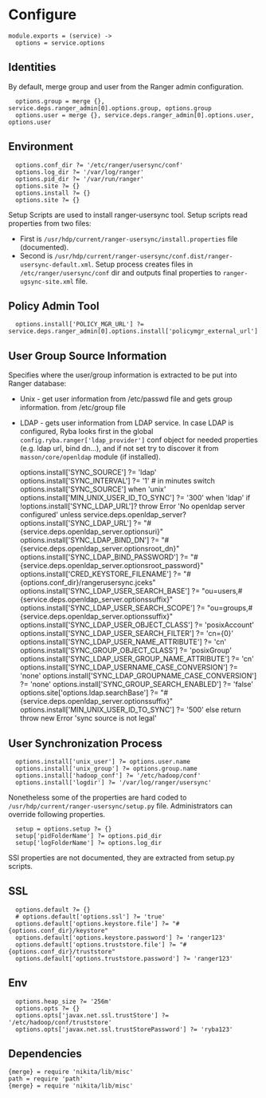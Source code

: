 
# Configure

    module.exports = (service) ->
      options = service.options

## Identities

By default, merge group and user from the Ranger admin configuration.

      options.group = merge {}, service.deps.ranger_admin[0].options.group, options.group
      options.user = merge {}, service.deps.ranger_admin[0].options.user, options.user

## Environment

      options.conf_dir ?= '/etc/ranger/usersync/conf'
      options.log_dir ?= '/var/log/ranger'
      options.pid_dir ?= '/var/run/ranger'
      options.site ?= {}
      options.install ?= {}
      options.site ?= {}

Setup Scripts are used to install ranger-usersync tool. Setup scripts read properties 
from two files:
* First is `/usr/hdp/current/ranger-usersync/install.properties` file (documented).
* Second is `/usr/hdp/current/ranger-usersync/conf.dist/ranger-usersync-default.xml`.
Setup process creates files in `/etc/ranger/usersync/conf` dir and outputs final
 properties to `ranger-ugsync-site.xml` file.

## Policy Admin Tool

      options.install['POLICY_MGR_URL'] ?= service.deps.ranger_admin[0].options.install['policymgr_external_url']


## User Group Source Information
Specifies where the user/group information is extracted to be put into Ranger 
database:
 * Unix - get user information from /etc/passwd file and gets group information.
 from /etc/group file
 * LDAP - gets user information from LDAP service.
 In case LDAP is configured, Ryba looks first in the global `config.ryba.ranger['ldap_provider']` conf object 
 for needed properties (e.g. ldap url, bind dn...), and if not set try to discover
 it from `masson/core/openldap` module (if installed).

      options.install['SYNC_SOURCE'] ?= 'ldap'
      options.install['SYNC_INTERVAL'] ?= '1' # in minutes
      switch options.install['SYNC_SOURCE']
        when 'unix'
          options.install['MIN_UNIX_USER_ID_TO_SYNC'] ?= '300'
        when 'ldap'
          if  !options.install['SYNC_LDAP_URL']?
            throw Error 'No openldap server configured' unless service.deps.openldap_server?
            options.install['SYNC_LDAP_URL'] ?= "#{service.deps.openldap_server.optionsuri}"
            options.install['SYNC_LDAP_BIND_DN'] ?= "#{service.deps.openldap_server.optionsroot_dn}"
            options.install['SYNC_LDAP_BIND_PASSWORD'] ?= "#{service.deps.openldap_server.optionsroot_password}"
            options.install['CRED_KEYSTORE_FILENAME'] ?= "#{options.conf_dir}/rangerusersync.jceks"
            options.install['SYNC_LDAP_USER_SEARCH_BASE'] ?= "ou=users,#{service.deps.openldap_server.optionssuffix}"
            options.install['SYNC_LDAP_USER_SEARCH_SCOPE'] ?= "ou=groups,#{service.deps.openldap_server.optionssuffix}"
            options.install['SYNC_LDAP_USER_OBJECT_CLASS'] ?= 'posixAccount'
            options.install['SYNC_LDAP_USER_SEARCH_FILTER'] ?= 'cn={0}'
            options.install['SYNC_LDAP_USER_NAME_ATTRIBUTE'] ?= 'cn'
            options.install['SYNC_GROUP_OBJECT_CLASS'] ?= 'posixGroup'
            options.install['SYNC_LDAP_USER_GROUP_NAME_ATTRIBUTE'] ?= 'cn'
            options.install['SYNC_LDAP_USERNAME_CASE_CONVERSION'] ?= 'none'
            options.install['SYNC_LDAP_GROUPNAME_CASE_CONVERSION'] ?= 'none'
            options.install['SYNC_GROUP_SEARCH_ENABLED'] ?= 'false'
            options.site['options.ldap.searchBase'] ?= "#{service.deps.openldap_server.optionssuffix}"
          options.install['MIN_UNIX_USER_ID_TO_SYNC'] ?= '500'
        else return throw new Error 'sync source is not legal'

## User Synchronization Process

      options.install['unix_user'] ?= options.user.name
      options.install['unix_group'] ?= options.group.name
      options.install['hadoop_conf'] ?= '/etc/hadoop/conf'
      options.install['logdir'] ?= '/var/log/ranger/usersync'

Nonetheless some of the properties are hard coded to `/usr/hdp/current/ranger-usersync/setup.py`
file. Administrators can override following properties.

      setup = options.setup ?= {}
      setup['pidFolderName'] ?= options.pid_dir
      setup['logFolderName'] ?= options.log_dir


SSl properties are not documented, they are extracted from setup.py scripts.

## SSL

      options.default ?= {}
      # options.default['options.ssl'] ?= 'true'
      options.default['options.keystore.file'] ?= "#{options.conf_dir}/keystore"
      options.default['options.keystore.password'] ?= 'ranger123'
      options.default['options.truststore.file'] ?= "#{options.conf_dir}/truststore"
      options.default['options.truststore.password'] ?= 'ranger123'


## Env

      options.heap_size ?= '256m'
      options.opts ?= {}
      options.opts['javax.net.ssl.trustStore'] ?= '/etc/hadoop/conf/truststore'
      options.opts['javax.net.ssl.trustStorePassword'] ?= 'ryba123'


## Dependencies

    {merge} = require 'nikita/lib/misc'
    path = require 'path'
    {merge} = require 'nikita/lib/misc'

[ambari-conf-example]:(https://docs.hortonworks.com/HDPDocuments/HDP2/HDP-2.3.0/bk_Ranger_Install_Guide/content/ranger-usersync_settings.html)
[ranger-usersync]:(http://docs.hortonworks.com/HDPDocuments/HDP2/HDP-2.4.0/bk_installing_manually_book/content/install_and_start_user_sync_ranger.html)
